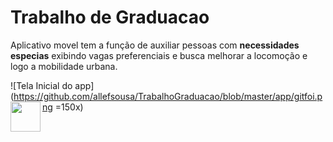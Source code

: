 # Trabalho de Graduacao
Aplicativo movel tem a função de auxiliar pessoas com **necessidades especias** exibindo  vagas preferenciais e busca  melhorar a locomoção e logo a mobilidade urbana.

![Tela Inicial do app](https://github.com/allefsousa/TrabalhoGraduacao/blob/master/app/gitfoi.png =150x)
<a href="url"><img src="(https://github.com/allefsousa/TrabalhoGraduacao/blob/master/app/gitfoi.png" align="left" height="48" width="48" ></a>

